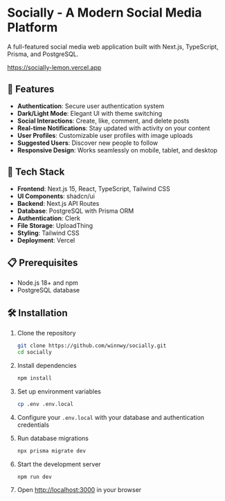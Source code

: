 # Socially - A Modern Social Media Platform

A full-featured social media web application built with Next.js, TypeScript, Prisma, and PostgreSQL.

https://socially-lemon.vercel.app

## 🌟 Features

- **Authentication**: Secure user authentication system
- **Dark/Light Mode**: Elegant UI with theme switching
- **Social Interactions**: Create, like, comment, and delete posts
- **Real-time Notifications**: Stay updated with activity on your content
- **User Profiles**: Customizable user profiles with image uploads
- **Suggested Users**: Discover new people to follow
- **Responsive Design**: Works seamlessly on mobile, tablet, and desktop

## 🚀 Tech Stack

- **Frontend**: Next.js 15, React, TypeScript, Tailwind CSS
- **UI Components**: shadcn/ui
- **Backend**: Next.js API Routes
- **Database**: PostgreSQL with Prisma ORM
- **Authentication**: Clerk
- **File Storage**: UploadThing
- **Styling**: Tailwind CSS
- **Deployment**: Vercel

## 📋 Prerequisites

- Node.js 18+ and npm
- PostgreSQL database

## 🛠️ Installation

1. Clone the repository
   ```bash
   git clone https://github.com/winnwy/socially.git
   cd socially
   ```

2. Install dependencies
   ```bash
   npm install
   ```

3. Set up environment variables
   ```bash
   cp .env .env.local
   ```
   
4. Configure your `.env.local` with your database and authentication credentials

5. Run database migrations
   ```bash
   npx prisma migrate dev
   ```

6. Start the development server
   ```bash
   npm run dev
   ```

7. Open [http://localhost:3000](http://localhost:3000) in your browser
